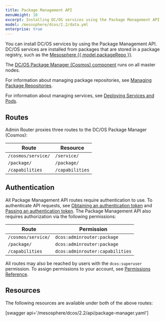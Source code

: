 ```yaml
---
title: Package Management API
menuWeight: 10
excerpt: Installing DC/OS services using the Package Management API
model: /mesosphere/dcos/2.2/data.yml
enterprise: true
---
```


You can install DC/OS services by using the Package Management API. DC/OS services are installed from packages that are stored in a package registry, such as the [Mesosphere {{ model.packageRepo }}](/mesosphere/dcos/2.2/overview/concepts/#mesosphere-universe).

The [DC/OS Package Manager (Cosmos) component](/mesosphere/dcos/2.2/overview/architecture/components/#dcos-package-manager) runs on all master nodes.

For information about managing package repositories, see [Managing Package Repositories](/mesosphere/dcos/2.2/administering-clusters/package-registry/).

For information about managing services, see [Deploying Services and Pods](/mesosphere/dcos/2.2/deploying-services/).


## Routes
Admin Router proxies three routes to the DC/OS Package Manager (Cosmos):

| Route | Resource |
|-------|----------|
| `/cosmos/service/` | `/service/` |
| `/package/` | `/package/` |
| `/capabilities` | `/capabilities` |


## Authentication

All Package Management API routes require authentication to use. To authenticate API requests, see [Obtaining an authentication token](/mesosphere/dcos/2.2/security/ent/iam-api/#obtaining-an-authentication-token) and [Passing an authentication token](/mesosphere/dcos/2.2/security/ent/iam-api/#passing-an-authentication-token). The Package Management API also requires authorization via the following permissions:

| Route | Permission |
|-------|----------|
| `/cosmos/service/` | `dcos:adminrouter:package` |
| `/package/` | `dcos:adminrouter:package` |
| `/capabilities` | `dcos:adminrouter:capabilities` |

All routes may also be reached by users with the `dcos:superuser` permission. To assign permissions to your account, see [Permissions Reference](/mesosphere/dcos/2.2/security/ent/perms-reference/).


## Resources

The following resources are available under both of the above routes:

[swagger api='/mesosphere/dcos/2.2/api/package-manager.yaml']
